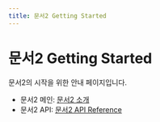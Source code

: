 ```yaml
---
title: 문서2 Getting Started
---
```


# 문서2 Getting Started

문서2의 시작을 위한 안내 페이지입니다.

- 문서2 메인: [문서2 소개](./intro.md)
- 문서2 API: [문서2 API Reference](./api/reference.md) 